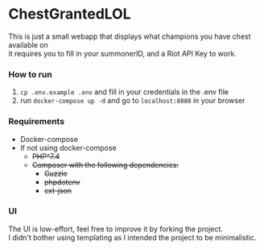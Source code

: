 # ChestGrantedLOL

This is just a small webapp that displays what champions you have chest available on \
it requires you to fill in your summonerID, and a Riot API Key to work.

### How to run
1. `cp .env.example .env` and fill in your credentials in the .env file
2. run `docker-compose up -d` and go to  `localhost:8080` in your browser

### Requirements
* Docker-compose
* If not using docker-compose
    * ~~PHP^7.4~~ 
    * ~~Composer with the following dependencies:~~
        * ~~Guzzle~~
        * ~~phpdotenv~~
        * ~~ext-json~~
    
### UI
The UI is low-effort, feel free to improve it by forking the project. \
I didn't bother using templating as I intended the project to be minimalistic.